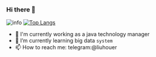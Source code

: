 ### Hi there 👋
![info](https://github-readme-stats.vercel.app/api?username=liuhouer&show_icons=true&count_private=true&theme=default_repocard&include_all_commits=true)
[![Top Langs](https://github-readme-stats.vercel.app/api/top-langs/?username=liuhouer&text_color=151515&bg_color=fefefe&layout=compact)](https://github.com/liuhouer)



- 🔭 I'm currently working as a java technology manager 
- 🌱 I’m currently learning big data `system`
- 📫 How to reach me: telegram:@liuhouer


<!--
**liuhouer/liuhouer** is a ✨ _special_ ✨ repository because its `README.md` (this file) appears on your GitHub profile.

Here are some ideas to get you started:

- 🔭 I’m currently working on ...
- 🌱 I’m currently learning ...
- 👯 I’m looking to collaborate on ...
- 🤔 I’m looking for help with ...
- 💬 Ask me about ...
- 📫 How to reach me: ...
- 😄 Pronouns: ...
- ⚡ Fun fact: ...
-->
